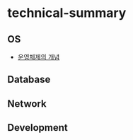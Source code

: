 # technical-summary

## OS

- [운영체제의 개념](https://github.com/PIYoung/technical-summary/blob/main/OS/1.%20%EC%9A%B4%EC%98%81%EC%B2%B4%EC%A0%9C%20%EA%B0%9C%EB%85%90.md)

## Database

## Network

## Development

